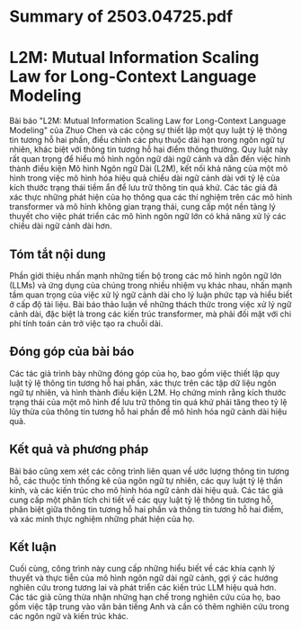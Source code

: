 # Summary of 2503.04725.pdf

# L2M: Mutual Information Scaling Law for Long-Context Language Modeling

Bài báo "L2M: Mutual Information Scaling Law for Long-Context Language Modeling" của Zhuo Chen và các cộng sự thiết lập một quy luật tỷ lệ thông tin tương hỗ hai phần, điều chỉnh các phụ thuộc dài hạn trong ngôn ngữ tự nhiên, khác biệt với thông tin tương hỗ hai điểm thông thường. Quy luật này rất quan trọng để hiểu mô hình ngôn ngữ dài ngữ cảnh và dẫn đến việc hình thành điều kiện Mô hình Ngôn ngữ Dài (L2M), kết nối khả năng của một mô hình trong việc mô hình hóa hiệu quả chiều dài ngữ cảnh dài với tỷ lệ của kích thước trạng thái tiềm ẩn để lưu trữ thông tin quá khứ. Các tác giả đã xác thực những phát hiện của họ thông qua các thí nghiệm trên các mô hình transformer và mô hình không gian trạng thái, cung cấp một nền tảng lý thuyết cho việc phát triển các mô hình ngôn ngữ lớn có khả năng xử lý các chiều dài ngữ cảnh dài hơn.

## Tóm tắt nội dung

Phần giới thiệu nhấn mạnh những tiến bộ trong các mô hình ngôn ngữ lớn (LLMs) và ứng dụng của chúng trong nhiều nhiệm vụ khác nhau, nhấn mạnh tầm quan trọng của việc xử lý ngữ cảnh dài cho lý luận phức tạp và hiểu biết ở cấp độ tài liệu. Bài báo thảo luận về những thách thức trong việc xử lý ngữ cảnh dài, đặc biệt là trong các kiến trúc transformer, mà phải đối mặt với chi phí tính toán cản trở việc tạo ra chuỗi dài.

## Đóng góp của bài báo

Các tác giả trình bày những đóng góp của họ, bao gồm việc thiết lập quy luật tỷ lệ thông tin tương hỗ hai phần, xác thực trên các tập dữ liệu ngôn ngữ tự nhiên, và hình thành điều kiện L2M. Họ chứng minh rằng kích thước trạng thái của một mô hình để lưu trữ thông tin quá khứ phải tăng theo tỷ lệ lũy thừa của thông tin tương hỗ hai phần để mô hình hóa ngữ cảnh dài hiệu quả.

## Kết quả và phương pháp

Bài báo cũng xem xét các công trình liên quan về ước lượng thông tin tương hỗ, các thuộc tính thống kê của ngôn ngữ tự nhiên, các quy luật tỷ lệ thần kinh, và các kiến trúc cho mô hình hóa ngữ cảnh dài hiệu quả. Các tác giả cung cấp một phân tích chi tiết về các quy luật tỷ lệ thông tin tương hỗ, phân biệt giữa thông tin tương hỗ hai phần và thông tin tương hỗ hai điểm, và xác minh thực nghiệm những phát hiện của họ.

## Kết luận

Cuối cùng, công trình này cung cấp những hiểu biết về các khía cạnh lý thuyết và thực tiễn của mô hình ngôn ngữ dài ngữ cảnh, gợi ý các hướng nghiên cứu trong tương lai và phát triển các kiến trúc LLM hiệu quả hơn. Các tác giả cũng thừa nhận những hạn chế trong nghiên cứu của họ, bao gồm việc tập trung vào văn bản tiếng Anh và cần có thêm nghiên cứu trong các ngôn ngữ và kiến trúc khác.
